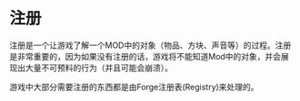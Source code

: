 注册
====

注册是一个让游戏了解一个MOD中的对象（物品、方块、声音等）的过程。注册是非常重要的，因为如果没有注册的话，游戏将不能知道Mod中的对象，并会展现出大量不可预料的行为（并且可能会崩溃）。

游戏中大部分需要注册的东西都是由Forge注册表(Registry)来处理的。